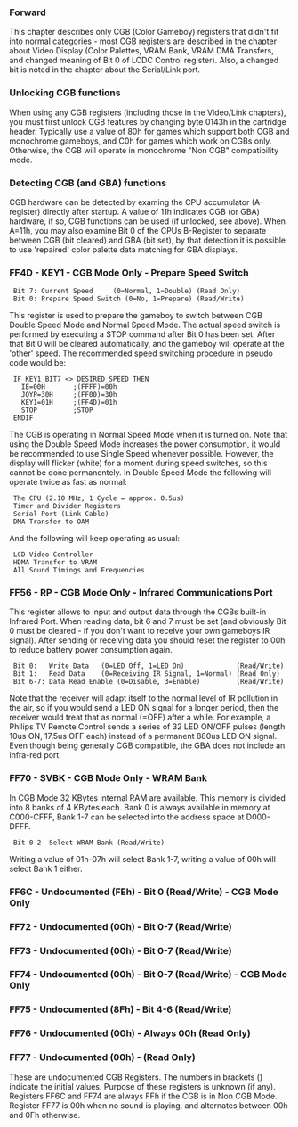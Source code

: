 ### Forward

This chapter describes only CGB (Color Gameboy) registers that didn\'t
fit into normal categories - most CGB registers are described in the
chapter about Video Display (Color Palettes, VRAM Bank, VRAM DMA
Transfers, and changed meaning of Bit 0 of LCDC Control register). Also,
a changed bit is noted in the chapter about the Serial/Link port.

### Unlocking CGB functions

When using any CGB registers (including those in the Video/Link
chapters), you must first unlock CGB features by changing byte 0143h in
the cartridge header. Typically use a value of 80h for games which
support both CGB and monochrome gameboys, and C0h for games which work
on CGBs only. Otherwise, the CGB will operate in monochrome \"Non CGB\"
compatibility mode.

### Detecting CGB (and GBA) functions

CGB hardware can be detected by examing the CPU accumulator (A-register)
directly after startup. A value of 11h indicates CGB (or GBA) hardware,
if so, CGB functions can be used (if unlocked, see above). When A=11h,
you may also examine Bit 0 of the CPUs B-Register to separate between
CGB (bit cleared) and GBA (bit set), by that detection it is possible to
use \'repaired\' color palette data matching for GBA displays.

### FF4D - KEY1 - CGB Mode Only - Prepare Speed Switch

` Bit 7: Current Speed     (0=Normal, 1=Double) (Read Only)`\
` Bit 0: Prepare Speed Switch (0=No, 1=Prepare) (Read/Write)`

This register is used to prepare the gameboy to switch between CGB
Double Speed Mode and Normal Speed Mode. The actual speed switch is
performed by executing a STOP command after Bit 0 has been set. After
that Bit 0 will be cleared automatically, and the gameboy will operate
at the \'other\' speed. The recommended speed switching procedure in
pseudo code would be:

` IF KEY1_BIT7 <> DESIRED_SPEED THEN`\
`   IE=00H       ;(FFFF)=00h`\
`   JOYP=30H     ;(FF00)=30h`\
`   KEY1=01H     ;(FF4D)=01h`\
`   STOP         ;STOP`\
` ENDIF`

The CGB is operating in Normal Speed Mode when it is turned on. Note
that using the Double Speed Mode increases the power consumption, it
would be recommended to use Single Speed whenever possible. However, the
display will flicker (white) for a moment during speed switches, so this
cannot be done permanentely. In Double Speed Mode the following will
operate twice as fast as normal:

` The CPU (2.10 MHz, 1 Cycle = approx. 0.5us)`\
` Timer and Divider Registers`\
` Serial Port (Link Cable)`\
` DMA Transfer to OAM`

And the following will keep operating as usual:

` LCD Video Controller`\
` HDMA Transfer to VRAM`\
` All Sound Timings and Frequencies`

### FF56 - RP - CGB Mode Only - Infrared Communications Port

This register allows to input and output data through the CGBs built-in
Infrared Port. When reading data, bit 6 and 7 must be set (and obviously
Bit 0 must be cleared - if you don\'t want to receive your own gameboys
IR signal). After sending or receiving data you should reset the
register to 00h to reduce battery power consumption again.

` Bit 0:   Write Data   (0=LED Off, 1=LED On)             (Read/Write)`\
` Bit 1:   Read Data    (0=Receiving IR Signal, 1=Normal) (Read Only)`\
` Bit 6-7: Data Read Enable (0=Disable, 3=Enable)         (Read/Write)`

Note that the receiver will adapt itself to the normal level of IR
pollution in the air, so if you would send a LED ON signal for a longer
period, then the receiver would treat that as normal (=OFF) after a
while. For example, a Philips TV Remote Control sends a series of 32 LED
ON/OFF pulses (length 10us ON, 17.5us OFF each) instead of a permanent
880us LED ON signal. Even though being generally CGB compatible, the GBA
does not include an infra-red port.

### FF70 - SVBK - CGB Mode Only - WRAM Bank

In CGB Mode 32 KBytes internal RAM are available. This memory is divided
into 8 banks of 4 KBytes each. Bank 0 is always available in memory at
C000-CFFF, Bank 1-7 can be selected into the address space at D000-DFFF.

` Bit 0-2  Select WRAM Bank (Read/Write)`

Writing a value of 01h-07h will select Bank 1-7, writing a value of 00h
will select Bank 1 either.

### FF6C - Undocumented (FEh) - Bit 0 (Read/Write) - CGB Mode Only

### FF72 - Undocumented (00h) - Bit 0-7 (Read/Write)

### FF73 - Undocumented (00h) - Bit 0-7 (Read/Write)

### FF74 - Undocumented (00h) - Bit 0-7 (Read/Write) - CGB Mode Only

### FF75 - Undocumented (8Fh) - Bit 4-6 (Read/Write)

### FF76 - Undocumented (00h) - Always 00h (Read Only)

### FF77 - Undocumented (00h) - (Read Only)

These are undocumented CGB Registers. The numbers in brackets ()
indicate the initial values. Purpose of these registers is unknown (if
any). Registers FF6C and FF74 are always FFh if the CGB is in Non CGB
Mode. Register FF77 is 00h when no sound is playing, and alternates
between 00h and 0Fh otherwise.

